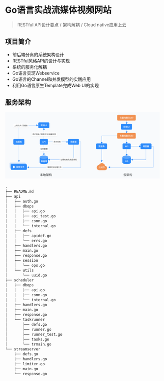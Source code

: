# Go语言实战流媒体视频网站

> RESTful API设计要点 / 架构解耦 / Cloud native应用上云

## 项目简介

- 前后端分离的系统架构设计
- RESTful风格API的设计与实现
- 系统的服务化解耦
- Go语言实现Webservice
- Go语言的Channel和并发模型的实践应用
- 利用Go语言原生Template完成Web UI的实现


## 服务架构

![](./arts/1.png)


```
.
├── README.md
├── api
│   ├── auth.go
│   ├── dbops
│   │   ├── api.go
│   │   ├── api_test.go
│   │   ├── conn.go
│   │   └── internal.go
│   ├── defs
│   │   ├── apidef.go
│   │   └── errs.go
│   ├── handlers.go
│   ├── main.go
│   ├── response.go
│   ├── session
│   │   └── ops.go
│   └── utils
│       └── uuid.go
├── scheduler
│   ├── dbops
│   │   ├── api.go
│   │   ├── conn.go
│   │   └── internal.go
│   ├── handlers.go
│   ├── main.go
│   ├── response.go
│   └── taskrunner
│       ├── defs.go
│       ├── runner.go
│       ├── runner_test.go
│       ├── tasks.go
│       └── trmain.go
└── streamserver
    ├── defs.go
    ├── handlers.go
    ├── limiter.go
    ├── main.go
    └── response.go

```

